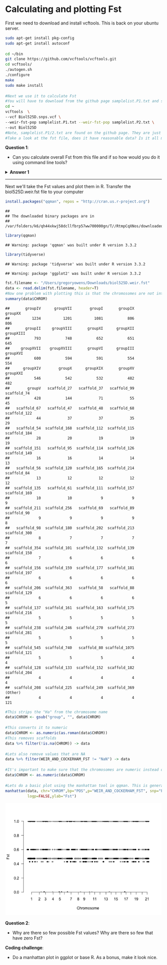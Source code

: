 # Calculating and plotting Fst

First we need to download and install vcftools. This is back on your ubuntu server.
```bash
sudo apt-get install pkg-config
sudo apt-get install autoconf

cd ~/bin 
git clone https://github.com/vcftools/vcftools.git
cd vcftools/ 
./autogen.sh 
./configure	
make 
sudo make install

#Next we use it to calculate Fst
#You will have to download from the github page samplelist.P1.txt and samplelist.P2.txt
cd ~
vcftools  \
--vcf Biol525D.snps.vcf \
--weir-fst-pop samplelist.P1.txt --weir-fst-pop samplelist.P2.txt \
--out Biol525D
#Note, samplelist.P1/2.txt are found on the github page. They are just lists of samples for each population.
#Take a look at the fst file, does it have reasonable data? Is it all missing data?
```
**Question 1**:
* Can you calculate overall Fst from this file and if so how would you do it using command line tools?

<details> 
<summary><b>Answer 1</b>  </summary>

  
    Fst is a ratio so calculating the overall values requires summing the numerator and denominator for each locus, which we don't have. 
    
</details>

---

Next we'll take the Fst values and plot them in R. Transfer the biol525D.weir.fst file to your computer


```r
install.packages("qqman", repos = "http://cran.us.r-project.org")
```

```
## 
## The downloaded binary packages are in
## 	/var/folders/k6/qh44xkwj58dcllfbrp57ww700000gn/T//RtmpCqXNos/downloaded_packages
```

```r
library(qqman)
```

```
## Warning: package 'qqman' was built under R version 3.3.2
```

```r
library(tidyverse)
```

```
## Warning: package 'tidyverse' was built under R version 3.3.2
```

```
## Warning: package 'ggplot2' was built under R version 3.3.2
```

```r
fst.filename <- "/Users/gregoryowens/Downloads/biol525D.weir.fst"
data <- read.delim(fst.filename, header=T)
#Now one problem with plotting this is that the chromosomes are not intergers
summary(data$CHROM)
```

```
##       groupIV      groupVII        groupI       groupIX       groupXX 
##          1234          1201          1081           806           806 
##       groupII     groupVIII       groupXI      groupXII     groupXIII 
##           793           748           652           651           645 
##     groupXVII    groupXVIII       groupVI      groupIII      groupXVI 
##           600           594           591           554           554 
##      groupXIV        groupX      groupXIX       groupXV      groupXXI 
##           546           542           532           482           482 
##        groupV   scaffold_27   scaffold_37   scaffold_99   scaffold_74 
##           428           144            71            55            45 
##   scaffold_67   scaffold_47   scaffold_48   scaffold_68  scaffold_122 
##            44            37            37            35            29 
##   scaffold_54  scaffold_168  scaffold_112  scaffold_115  scaffold_184 
##            28            20            19            19            19 
##  scaffold_151   scaffold_95  scaffold_114  scaffold_126  scaffold_149 
##            16            16            14            14            13 
##   scaffold_56  scaffold_120  scaffold_165  scaffold_214   scaffold_84 
##            13            12            12            12            12 
##  scaffold_135   scaffold_61  scaffold_111  scaffold_157  scaffold_169 
##            10            10             9             9             9 
##  scaffold_211  scaffold_256   scaffold_69   scaffold_89   scaffold_90 
##             9             9             9             9             8 
##   scaffold_98  scaffold_180  scaffold_202  scaffold_213  scaffold_300 
##             8             7             7             7             7 
##  scaffold_354  scaffold_101  scaffold_132  scaffold_139  scaffold_150 
##             7             6             6             6             6 
##  scaffold_156  scaffold_159  scaffold_177  scaffold_181  scaffold_197 
##             6             6             6             6             6 
##  scaffold_206  scaffold_363   scaffold_58   scaffold_88  scaffold_129 
##             6             6             6             6             5 
##  scaffold_137  scaffold_161  scaffold_163  scaffold_175  scaffold_216 
##             5             5             5             5             5 
##  scaffold_238  scaffold_246  scaffold_270  scaffold_273  scaffold_281 
##             5             5             5             5             5 
##  scaffold_545  scaffold_740   scaffold_80 scaffold_1075  scaffold_121 
##             5             5             5             4             4 
##  scaffold_128  scaffold_133  scaffold_152  scaffold_182  scaffold_204 
##             4             4             4             4             4 
##  scaffold_208  scaffold_225  scaffold_249  scaffold_369       (Other) 
##             4             4             4             4           121
```

```r
#This strips the "Ha" from the chromosome name
data$CHROM <- gsub("group", "", data$CHROM)

#This converts it to numeric
data$CHROM <- as.numeric(as.roman(data$CHROM))
#This removes scaffolds
data %>% filter(!is.na(CHROM)) -> data

#Lets also remove values that are NA
data %>% filter(WEIR_AND_COCKERHAM_FST != "NaN") -> data

#It's important to make sure that the chromosomes are numeric instead of character
data$CHROM <- as.numeric(data$CHROM)

#Lets do a basic plot using the manhattan tool in qqman. This is generally designed for plotting pvalues from GWAS, but it works here.
manhattan(data, chr="CHROM",bp="POS",p="WEIR_AND_COCKERHAM_FST", snp="POS",
          logp=FALSE,ylab="Fst")
```

![](figure/fst1-1.png)


**Question 2**:
* Why are there so few possible Fst values? Why are there so few that have zero Fst?

**Coding challenge**:
* Do a manhattan plot in ggplot or base R. As a bonus, make it look nice.




